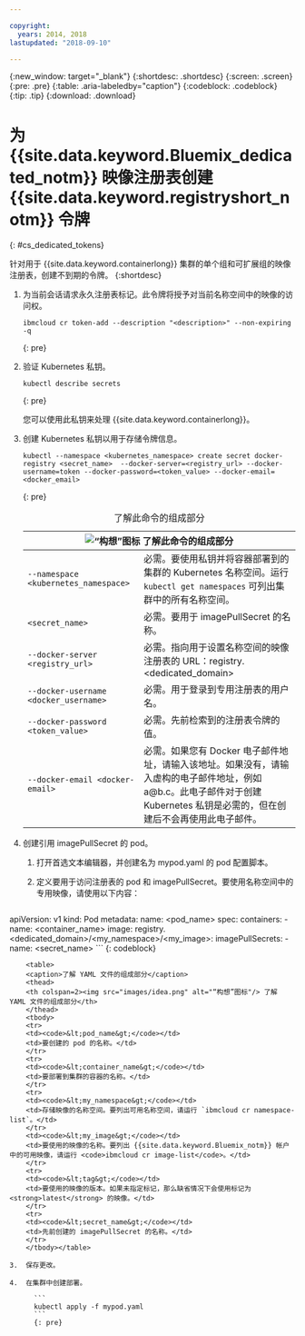 ```yaml
---

copyright:
  years: 2014, 2018
lastupdated: "2018-09-10"

---
```


{:new_window: target="_blank"}
{:shortdesc: .shortdesc}
{:screen: .screen}
{:pre: .pre}
{:table: .aria-labeledby="caption"}
{:codeblock: .codeblock}
{:tip: .tip}
{:download: .download}





# 为 {{site.data.keyword.Bluemix_dedicated_notm}} 映像注册表创建 {{site.data.keyword.registryshort_notm}} 令牌
{: #cs_dedicated_tokens}

针对用于 {{site.data.keyword.containerlong}} 集群的单个组和可扩展组的映像注册表，创建不到期的令牌。
{:shortdesc}

1.  为当前会话请求永久注册表标记。此令牌将授予对当前名称空间中的映像的访问权。
    ```
    ibmcloud cr token-add --description "<description>" --non-expiring -q
    ```
    {: pre}

2.  验证 Kubernetes 私钥。

    ```
    kubectl describe secrets
    ```
    {: pre}

    您可以使用此私钥来处理 {{site.data.keyword.containerlong}}。

3.  创建 Kubernetes 私钥以用于存储令牌信息。

    ```
    kubectl --namespace <kubernetes_namespace> create secret docker-registry <secret_name>  --docker-server=<registry_url> --docker-username=token --docker-password=<token_value> --docker-email=<docker_email>
    ```
    {: pre}

    <table>
    <caption>了解此命令的组成部分</caption>
    <thead>
    <th colspan=2><img src="images/idea.png" alt="“构想”图标"/> 了解此命令的组成部分</th>
    </thead>
    <tbody>
    <tr>
    <td><code>--namespace &lt;kubernetes_namespace&gt;</code></td>
    <td>必需。要使用私钥并将容器部署到的集群的 Kubernetes 名称空间。运行 <code>kubectl get namespaces</code> 可列出集群中的所有名称空间。</td>
    </tr>
    <tr>
    <td><code>&lt;secret_name&gt;</code></td>
    <td>必需。要用于 imagePullSecret 的名称。</td>
    </tr>
    <tr>
    <td><code>--docker-server &lt;registry_url&gt;</code></td>
    <td>必需。指向用于设置名称空间的映像注册表的 URL：registry.&lt;dedicated_domain&gt;</li></ul></td>
    </tr>
    <tr>
    <td><code>--docker-username &lt;docker_username&gt;</code></td>
    <td>必需。用于登录到专用注册表的用户名。</td>
    </tr>
    <tr>
    <td><code>--docker-password &lt;token_value&gt;</code></td>
    <td>必需。先前检索到的注册表令牌的值。</td>
    </tr>
    <tr>
    <td><code>--docker-email &lt;docker-email&gt;</code></td>
    <td>必需。如果您有 Docker 电子邮件地址，请输入该地址。如果没有，请输入虚构的电子邮件地址，例如 a@b.c。此电子邮件对于创建 Kubernetes 私钥是必需的，但在创建后不会再使用此电子邮件。</td>
    </tr>
    </tbody></table>

4.  创建引用 imagePullSecret 的 pod。

    1.  打开首选文本编辑器，并创建名为 mypod.yaml 的 pod 配置脚本。
    2.  定义要用于访问注册表的 pod 和 imagePullSecret。要使用名称空间中的专用映像，请使用以下内容：


        ```
apiVersion: v1
        kind: Pod
        metadata:
          name: <pod_name>
        spec:
          containers:
            - name: <container_name>
              image: registry.<dedicated_domain>/<my_namespace>/<my_image>:<tag>
          imagePullSecrets:
            - name: <secret_name>
        ```
        {: codeblock}

        <table>
        <caption>了解 YAML 文件的组成部分</caption>
        <thead>
        <th colspan=2><img src="images/idea.png" alt="“构想”图标"/> 了解 YAML 文件的组成部分</th>
        </thead>
        <tbody>
        <tr>
        <td><code>&lt;pod_name&gt;</code></td>
        <td>要创建的 pod 的名称。</td>
        </tr>
        <tr>
        <td><code>&lt;container_name&gt;</code></td>
        <td>要部署到集群的容器的名称。</td>
        </tr>
        <tr>
        <td><code>&lt;my_namespace&gt;</code></td>
        <td>存储映像的名称空间。要列出可用名称空间，请运行 `ibmcloud cr namespace-list`。</td>
        </tr>
        <td><code>&lt;my_image&gt;</code></td>
        <td>要使用的映像的名称。要列出 {{site.data.keyword.Bluemix_notm}} 帐户中的可用映像，请运行 <code>ibmcloud cr image-list</code>。</td>
        </tr>
        <tr>
        <td><code>&lt;tag&gt;</code></td>
        <td>要使用的映像的版本。如果未指定标记，那么缺省情况下会使用标记为 <strong>latest</strong> 的映像。</td>
        </tr>
        <tr>
        <td><code>&lt;secret_name&gt;</code></td>
        <td>先前创建的 imagePullSecret 的名称。</td>
        </tr>
        </tbody></table>

    3.  保存更改。

    4.  在集群中创建部署。

          ```
          kubectl apply -f mypod.yaml
          ```
          {: pre}
